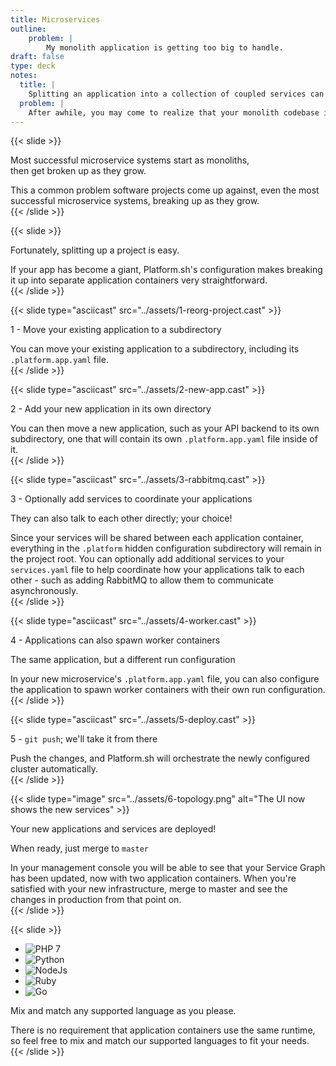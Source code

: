 ```yaml
---
title: Microservices
outline:
    problem: |
        My monolith application is getting too big to handle.
draft: false
type: deck
notes:
  title: |
    Splitting an application into a collection of coupled services can help simplify your projects and clarify contributor responsibilities.
  problem: |
    After awhile, you may come to realize that your monolith codebase is getting too big to handle.
---
```


{{< slide >}}
  <p>Most successful microservice systems start as monoliths,<br />then get broken up as they grow.</p>
  <aside class="notes">
    This a common problem software projects come up against, even the most successful microservice systems, breaking up as they grow.
  </aside>
{{< /slide >}}

{{< slide >}}
  <p>Fortunately, splitting up a project is easy.</p>
  <aside class="notes">
    If your app has become a giant, Platform.sh's configuration makes breaking it up into separate application containers very straightforward.
  </aside>
{{< /slide >}}

{{< slide type="asciicast" src="../assets/1-reorg-project.cast" >}}
  <p>1 - Move your existing application to a subdirectory</p>
  <aside class="notes">
    You can move your existing application to a subdirectory, including its <code>.platform.app.yaml</code> file.


  </aside>
{{< /slide >}}

{{< slide type="asciicast" src="../assets/2-new-app.cast" >}}
  <p>2 - Add your new application in its own directory</p>
  <aside class="notes">
    You can then move a new application, such as your API backend to its own subdirectory, one that will contain its own
    <code>.platform.app.yaml</code> file inside of it.
  </aside>
{{< /slide >}}

{{< slide type="asciicast" src="../assets/3-rabbitmq.cast" >}}
  <p>3 - Optionally add services to coordinate your applications</p>
  <p>They can also talk to each other directly; your choice!</p>
  <aside class="notes">
    Since your services will be shared between each application container, everything in the <code>.platform</code> hidden configuration
    subdirectory will remain in the project root. You can optionally add additional services to your <code>services.yaml</code> file to
    help coordinate how your applications talk to each other - such as adding RabbitMQ to allow them to communicate asynchronously.
  </aside>
{{< /slide >}}

{{< slide type="asciicast" src="../assets/4-worker.cast" >}}
  <p>4 - Applications can also spawn worker containers</p>
  <p>The same application, but a different run configuration</p>
  <aside class="notes">
    In your new microservice's <code>.platform.app.yaml</code> file, you can also configure the application to spawn worker containers
    with their own run configuration.
  </aside>
{{< /slide >}}

{{< slide type="asciicast" src="../assets/5-deploy.cast" >}}
  <p>5 - <code>git push</code>; we'll take it from there</p>
  <aside class="notes">
    Push the changes, and Platform.sh will orchestrate the newly configured cluster automatically.
  </aside>
{{< /slide >}}

{{< slide type="image" src="../assets/6-topology.png" alt="The UI now shows the new services" >}}
  <p>Your new applications and services are deployed!</p>
  <p>When ready, just merge to <code>master</code></p>
  <aside class="notes">
    In your management console you will be able to see that your Service Graph has been updated, now with two application containers.
    When you're satisfied with your new infrastructure, merge to master and see the changes in production from that point on.
  </aside>
{{< /slide >}}

{{< slide >}}
<ul class="logo-list">
  <li><img src="../assets/php-logo.svg" alt="PHP 7" class="plain" data-credit="https://commons.wikimedia.org/wiki/File:PHP-logo.svg" /></li>
  <li><img src="../assets/python-logo.svg" alt="Python" class="plain" data-credit="https://commons.wikimedia.org/wiki/File:Python.svg" /></li>
  <li><img src="../assets/nodejs-logo.svg" alt="NodeJs" class="plain" data-credit="https://commons.wikimedia.org/wiki/File:Node.js_logo.svg" /></li>
  <li><img src="../assets/ruby-logo.svg" alt="Ruby" class="plain" data-credit="https://commons.wikimedia.org/wiki/File:Ruby_logo.svg" /></li>
  <li><img src="../assets/golang-logo.svg" alt="Go" class="plain" data-credit="https://www.vectorlogo.zone/logos/golang/index.html" /></li>
</ul>
<p style="margin-top: 0;">Mix and match any supported language as you please.</p>
<aside class="notes">
  There is no requirement that application containers use the same runtime, so feel free to mix and match our supported languages to fit your needs.
</aside>
{{< /slide >}}
